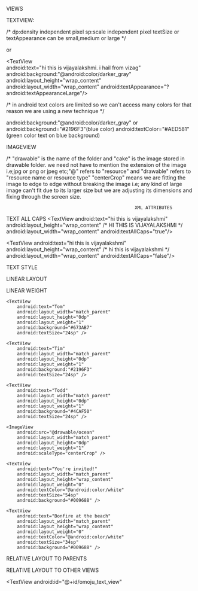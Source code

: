 VIEWS

TEXTVIEW:													

<TextView
android:text="Hello Swetha"
android:layout_height="100dp"/>
																							
/*
  dp:density independent pixel
  sp:scale independent pixel
  textSize or textAppearance can be small,medium or large
*/ 
																							
<TextView																					 
android:text="hi this is vijayalakshmi. i hail from vizag"
android:layout_height="wrap_content"
android:layout_width="wrap_content"
android:textSize="45sp"/>

or

<TextView																					 
android:text="hi this is vijayalakshmi. i hail from vizag"
android:background:"@android:color/darker_gray"
android:layout_height="wrap_content"
android:layout_width="wrap_content"
android:textAppearance="?android:textAppearanceLarge"/>

/*
in android text colors are limited so we can't access many colors for that reason we are using a new technique
*/

android:background:"@android:color/darker_gray"
or
android:background="#2196F3"(blue color)
android:textColor="#AED581"(green color text on blue background)


IMAGEVIEW

<ImageView
android:src="@drawable/cake"
android:layout_height="wrap_content"
android:layout_width="wrap_content"
android:scaleType="centerCrop"/>

/* 
"drawable" is the name of the folder and "cake" is the image stored in drawable folder. we need not have to mention the extension of the image i.e;jpg or png or jpeg etc;"@" refers to "resource" and "drawable" refers to "resource name or resource type" 
"centerCrop" means we are fitting the image to edge to edge without breaking the image i.e; any kind of large image can't fit due to its larger size but we are adjusting its dimensions and fixing through the screen size.


													XML ATTRIBUTES

TEXT ALL CAPS
<TextView
android:text="hi this is vijayalakshmi"
android:layout_height="wrap_content"					/* HI THIS IS VIJAYALAKSHMI */
android:layout_width="wrap_content"
android:textAllCaps="true"/>

<TextView
android:text="hi this is vijayalakshmi"
android:layout_height="wrap_content"					/* hi this is vijayalakshmi */
android:layout_width="wrap_content"
android:textAllCaps="false"/>


TEXT STYLE
<TextView
android:text="swetha"
android:layout_height="wrap_content"
android:layout_width="wrap_content"
android:textStyle="bold"/>


LINEAR LAYOUT

<Linearlayout
xmlns:android="http://schemas.android.com/apk/res/android"
android:orientation="vertical"
android:layout_height="wrap_content"
android:layout_width="wrap_content">

<TextView
android:text="Guest List"
android:layout_height="wrap_content"
android:layout_width="wrap_content"/>

<TextView
android:text="Kunal"
android:layout_height="wrap_content"
android:layout_width="wrap_content"/>

</LinearLayout>


<LinearLayout
xmlns:android="http://schemas.android.com/apk/res/android"
android:orientation="vertical"
android:layout_height="match_parent"
android:layout_width="match_parent"
android:background="@android:color/darker/gray">

<TextView
android:text="Guest List"
android:layout_height="match_parent"
android:layout_width="wrap_content"
android:background="#4CAF50"
android:textSize="24sp" />

<TextView
android:text="swetha"
android:layout_height="1000dp"
android:layout_width="50dp"
android:background="#4CAF50"
android:textSize="24sp" />

<TextView
android:text="sowmya"
android:layout_height="400dp"
android:layout_width="wrap_content"
android:background="#4CAF50"
android:textSize="24sp" />

</Linearlayout>


LINEAR WEIGHT

<LinearLayout
    xmlns:android="http://schemas.android.com/apk/res/android"
    android:orientation="vertical"
    android:layout_width="match_parent"
    android:layout_height="match_parent"
    android:layout_weight="1">

    <TextView
        android:text="Tom"
        android:layout_width="match_parent"
        android:layout_height="0dp"
        android:layout_weight="1"
        android:background="#673AB7"
        android:textSize="24sp" />

    <TextView
        android:text="Tim"
        android:layout_width="match_parent"
        android:layout_height="0dp"
        android:layout_weight="1"
        android:background:"#2196F3"
        android:textSize="24sp" />

    <TextView
        android:text="Todd"
        android:layout_width="match_parent"
        android:layout_height="0dp"
        android:layout_weight="1"
        android:background="#4CAF50"
        android:textSize="24sp" />

</LinearLayout>


<LinearLayout
    xmlns:android="http://schemas.android.com/apk/res/android"
    android:orientation="vertical"
    android:layout_width="match_parent"
    android:layout_height="match_parent">

    <ImageView
        android:src="@drawable/ocean"
        android:layout_width="match_parent"
        android:layout_height="0dp"
        android:layout_weight="1"
        android:scaleType="centerCrop" />

    <TextView
        android:text="You're invited!"
        android:layout_width="match_parent"
        android:layout_height="wrap_content"
        android:layout_weight="0"
        android:textColor="@android:color/white"
        android:textSize="54sp"
        android:background="#009688" />

    <TextView
        android:text="Bonfire at the beach"
        android:layout_width="match_parent"
        android:layout_height="wrap_content"
        android:layout_weight="0"
        android:textColor="@android:color/white"
        android:textSize="34sp"
        android:background="#009688" />

</LinearLayout>



RELATIVE LAYOUT  TO PARENTS

<RelativeLayout
xmlns:android="http://schemas.android.com/apk/ress/android"
android:layout_width="match_parent"
android:layout_height="match_parent"
android:padding="16dp">


<TextView
android:text="I'm in this corner"
android:layout_width="wrap_content"
android:layout_height="wrap_content"
android:layout_alignParentBottom="true"
android:layout_alignParentLeft="true" />

<TextView
android:text="No,up here"
android:layout_width="wrap_content"
android:layout_height="wrap_content"
android:layout_alignParentTop="true"
android:layout_alignParentLeft="true" />

<TextView
android:text="Wait,I'm here"
android:layout_width="wrap_content"
android:layout_height="wrap_content"
android:layout_alignParentBottom="true"
android:layout_alignParentRight="true" />

<TextView
android:text="Actually,I'm here"
android:layout_width="wrap_content"
android:layout_height="wrap_content"
android:layout_alignParentTop="true"
android:layout_alignParentRight="true" />

</RelativeLayout>

RELATIVE LAYOUT TO OTHER VIEWS	

<RelativeLayout
xmlns:android="http://schemaas.android.com/apk/res/android"
android:layout_width="match_parent"
android:layout_height="match_parent">

<TextView
android:id="@+id/ben_text_view"
android:layout_width="wrap_content"
android:layout_height="wrap_content"
android:layout_alignParentTop="true"
android:layout_centerHorizontal="true"
android:text="BEN"
android:textSize="24sp" />
 
<TextView
android:id="@+id/kunal_text_view"
android:layout_width="wrap_content"
android:layout_height="wrap_content"
android:layout_alignParentTop="true"
android:layout_toLeftOf="@id/ben_text_view"
android:text="KUNAL"
android:textSize="24sp" />

<TextView
android:id="@+id/kagure_text_view"
android:layout_width="wrap_content"
android:layout_height="wrap_content"
android:layout_alignParentTop="true"
android:layout_toRightOf="@id/ben_text_view"
android:text="KAGURE"
android:textSize="24sp" />

<TextView
android:id="@+id/lyla_text_view"
android:layout_width="wrap_content"
android:layout_height="wrap_content"
android:layout_alignParentBottom="true"
android:layout_alignParentLeft="true"
android:text="LYLA"
android:textSize="24sp" />

<TextView
android:id="@+id/me_text_view"
android:layout_width="wrap_content"
android:layout_height="wrap_content"
android:layout_alignParentBottom="true"
android:layout_toRightOf="@id/lyla_text_view"
android:text="ME"
android:textSize="24sp" />

<TextView
android:id="@+id/natalie_text_view"
android:layout_width="wrap_content"
android:layout_height="wrap_content"
android:layout_alignParentLeft="true"
android:layout_above="@id/lyla_text_view"
android:text="NATALIE"
android:textSizee="24sp" />

<TextView
android:id="@+id/jennie_text_view"
android:layout_width="wrap_content"
android:layout_height="wrap_content"
android:layout_alignParentBottom="true"
android:layout_alignParentRight="true"
android:text="JENNIE"
android:textSize="24sp" />

<TextView
android:id="@+id/omoju_text_view"


